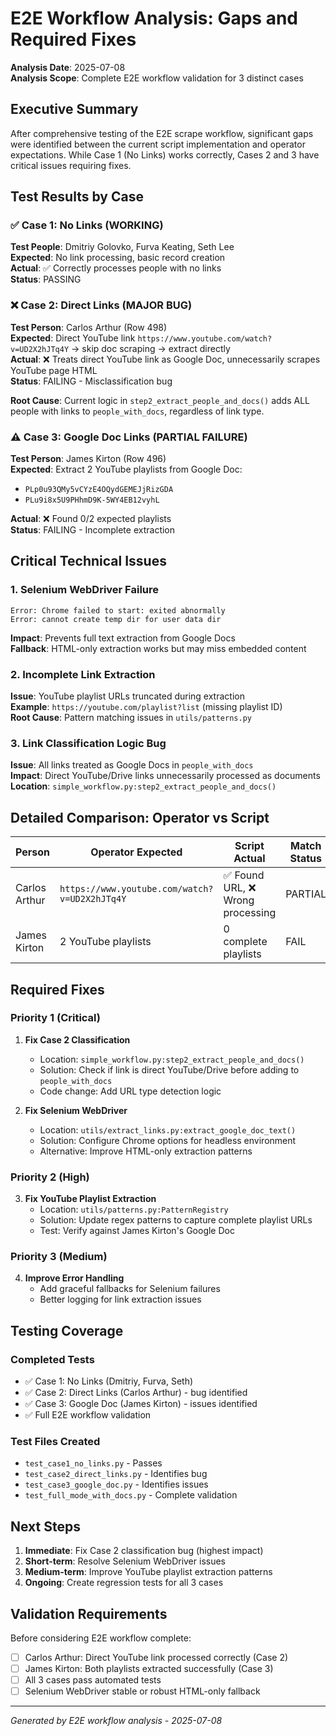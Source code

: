 # E2E Workflow Analysis: Gaps and Required Fixes

**Analysis Date**: 2025-07-08  
**Analysis Scope**: Complete E2E workflow validation for 3 distinct cases

## Executive Summary

After comprehensive testing of the E2E scrape workflow, significant gaps were identified between the current script implementation and operator expectations. While Case 1 (No Links) works correctly, Cases 2 and 3 have critical issues requiring fixes.

## Test Results by Case

### ✅ Case 1: No Links (WORKING)
**Test People**: Dmitriy Golovko, Furva Keating, Seth Lee  
**Expected**: No link processing, basic record creation  
**Actual**: ✅ Correctly processes people with no links  
**Status**: PASSING

### ❌ Case 2: Direct Links (MAJOR BUG)
**Test Person**: Carlos Arthur (Row 498)  
**Expected**: Direct YouTube link `https://www.youtube.com/watch?v=UD2X2hJTq4Y` → skip doc scraping → extract directly  
**Actual**: ❌ Treats direct YouTube link as Google Doc, unnecessarily scrapes YouTube page HTML  
**Status**: FAILING - Misclassification bug

**Root Cause**: Current logic in `step2_extract_people_and_docs()` adds ALL people with links to `people_with_docs`, regardless of link type.

### ⚠️ Case 3: Google Doc Links (PARTIAL FAILURE)
**Test Person**: James Kirton (Row 496)  
**Expected**: Extract 2 YouTube playlists from Google Doc:
- `PLp0u93QMy5vCYzE4OQydGEMEJjRizGDA`
- `PLu9i8x5U9PHhmD9K-5WY4EB12vyhL`

**Actual**: ❌ Found 0/2 expected playlists  
**Status**: FAILING - Incomplete extraction

## Critical Technical Issues

### 1. Selenium WebDriver Failure
```
Error: Chrome failed to start: exited abnormally
Error: cannot create temp dir for user data dir
```
**Impact**: Prevents full text extraction from Google Docs  
**Fallback**: HTML-only extraction works but may miss embedded content

### 2. Incomplete Link Extraction
**Issue**: YouTube playlist URLs truncated during extraction  
**Example**: `https://youtube.com/playlist?list` (missing playlist ID)  
**Root Cause**: Pattern matching issues in `utils/patterns.py`

### 3. Link Classification Logic Bug
**Issue**: All links treated as Google Docs in `people_with_docs`  
**Impact**: Direct YouTube/Drive links unnecessarily processed as documents  
**Location**: `simple_workflow.py:step2_extract_people_and_docs()`

## Detailed Comparison: Operator vs Script

| Person | Operator Expected | Script Actual | Match Status |
|--------|------------------|---------------|--------------|
| Carlos Arthur | `https://www.youtube.com/watch?v=UD2X2hJTq4Y` | ✅ Found URL, ❌ Wrong processing | PARTIAL |
| James Kirton | 2 YouTube playlists | 0 complete playlists | FAIL |

## Required Fixes

### Priority 1 (Critical)
1. **Fix Case 2 Classification**
   - Location: `simple_workflow.py:step2_extract_people_and_docs()`
   - Solution: Check if link is direct YouTube/Drive before adding to `people_with_docs`
   - Code change: Add URL type detection logic

2. **Fix Selenium WebDriver**
   - Location: `utils/extract_links.py:extract_google_doc_text()`
   - Solution: Configure Chrome options for headless environment
   - Alternative: Improve HTML-only extraction patterns

### Priority 2 (High)  
3. **Fix YouTube Playlist Extraction**
   - Location: `utils/patterns.py:PatternRegistry`
   - Solution: Update regex patterns to capture complete playlist URLs
   - Test: Verify against James Kirton's Google Doc

### Priority 3 (Medium)
4. **Improve Error Handling**
   - Add graceful fallbacks for Selenium failures
   - Better logging for link extraction issues

## Testing Coverage

### Completed Tests
- ✅ Case 1: No Links (Dmitriy, Furva, Seth)
- ✅ Case 2: Direct Links (Carlos Arthur) - bug identified
- ✅ Case 3: Google Doc (James Kirton) - issues identified
- ✅ Full E2E workflow validation

### Test Files Created
- `test_case1_no_links.py` - Passes
- `test_case2_direct_links.py` - Identifies bug  
- `test_case3_google_doc.py` - Identifies issues
- `test_full_mode_with_docs.py` - Complete validation

## Next Steps

1. **Immediate**: Fix Case 2 classification bug (highest impact)
2. **Short-term**: Resolve Selenium WebDriver issues  
3. **Medium-term**: Improve YouTube playlist extraction patterns
4. **Ongoing**: Create regression tests for all 3 cases

## Validation Requirements

Before considering E2E workflow complete:
- [ ] Carlos Arthur: Direct YouTube link processed correctly (Case 2)
- [ ] James Kirton: Both playlists extracted successfully (Case 3)  
- [ ] All 3 cases pass automated tests
- [ ] Selenium WebDriver stable or robust HTML-only fallback

---
*Generated by E2E workflow analysis - 2025-07-08*